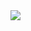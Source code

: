 <img src="https://img.shields.io/badge/github%20actions-2671E5.svg?style=for-the-badge&logo=githubactions&logoColor=white">
